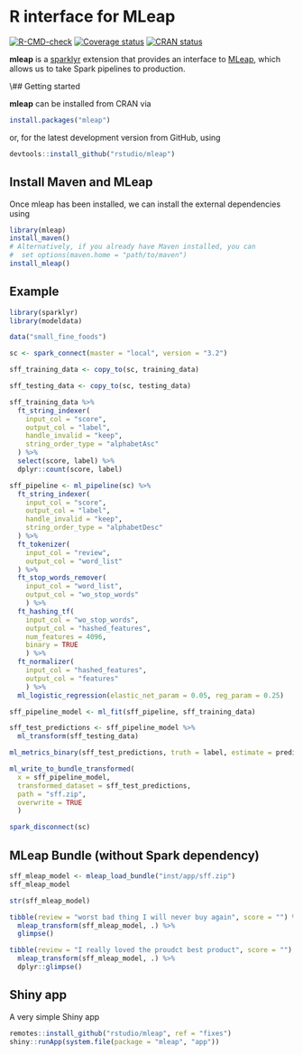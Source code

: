 R interface for MLeap
================

<!-- badges: start -->

[![R-CMD-check](https://github.com/rstudio/mleap/actions/workflows/R-CMD-check.yaml/badge.svg)](https://github.com/rstudio/mleap/actions/workflows/R-CMD-check.yaml)
[![Coverage
status](https://codecov.io/gh/rstudio/mleap/branch/master/graph/badge.svg)](https://codecov.io/github/rstudio/mleap?branch=master)
[![CRAN
status](https://www.r-pkg.org/badges/version/mleap)](https://cran.r-project.org/package=mleap)

**mleap** is a [sparklyr](http://spark.rstudio.com/) extension that
provides an interface to [MLeap](https://github.com/combust/mleap),
which allows us to take Spark pipelines to production.
<!-- badges: end --> \## Getting started

**mleap** can be installed from CRAN via

``` r
install.packages("mleap")
```

or, for the latest development version from GitHub, using

``` r
devtools::install_github("rstudio/mleap")
```

## Install Maven and MLeap

Once mleap has been installed, we can install the external dependencies
using

``` r
library(mleap)
install_maven()
# Alternatively, if you already have Maven installed, you can 
#  set options(maven.home = "path/to/maven")
install_mleap()
```

## Example

``` r
library(sparklyr)
library(modeldata)

data("small_fine_foods")

sc <- spark_connect(master = "local", version = "3.2")

sff_training_data <- copy_to(sc, training_data)

sff_testing_data <- copy_to(sc, testing_data)
```

``` r
sff_training_data %>% 
  ft_string_indexer(
    input_col = "score",
    output_col = "label",
    handle_invalid = "keep",
    string_order_type = "alphabetAsc"
  ) %>% 
  select(score, label) %>% 
  dplyr::count(score, label)
```

``` r
sff_pipeline <- ml_pipeline(sc) %>% 
  ft_string_indexer(
    input_col = "score",
    output_col = "label",
    handle_invalid = "keep",
    string_order_type = "alphabetDesc"
  ) %>% 
  ft_tokenizer(
    input_col = "review",
    output_col = "word_list"
  ) %>% 
  ft_stop_words_remover(
    input_col = "word_list", 
    output_col = "wo_stop_words"
    ) %>% 
  ft_hashing_tf(
    input_col = "wo_stop_words", 
    output_col = "hashed_features", 
    num_features = 4096,
    binary = TRUE
    ) %>%
  ft_normalizer(
    input_col = "hashed_features", 
    output_col = "features"
    ) %>% 
  ml_logistic_regression(elastic_net_param = 0.05, reg_param = 0.25)  

sff_pipeline_model <- ml_fit(sff_pipeline, sff_training_data)

sff_test_predictions <- sff_pipeline_model %>% 
  ml_transform(sff_testing_data) 

ml_metrics_binary(sff_test_predictions, truth = label, estimate = prediction)
```

``` r
ml_write_to_bundle_transformed(
  x = sff_pipeline_model,  
  transformed_dataset = sff_test_predictions,  
  path = "sff.zip", 
  overwrite = TRUE
  )

spark_disconnect(sc) 
```

## MLeap Bundle (without Spark dependency)

``` r
sff_mleap_model <- mleap_load_bundle("inst/app/sff.zip")
sff_mleap_model
```

``` r
str(sff_mleap_model)
```

``` r
tibble(review = "worst bad thing I will never buy again", score = "") %>% 
  mleap_transform(sff_mleap_model, .) %>% 
  glimpse()
```

``` r
tibble(review = "I really loved the proudct best product", score = "") %>% 
  mleap_transform(sff_mleap_model, .) %>% 
  dplyr::glimpse()
```

## Shiny app

A very simple Shiny app

``` r
remotes::install_github("rstudio/mleap", ref = "fixes")
shiny::runApp(system.file(package = "mleap", "app"))
```
